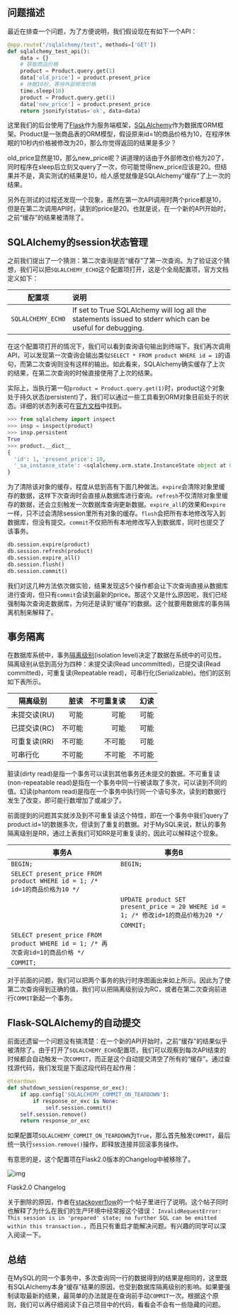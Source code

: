 ## 问题描述

最近在排查一个问题，为了方便说明，我们假设现在有如下一个API：



```python
@app.route("/sqlalchemy/test", methods=['GET'])
def sqlalchemy_test_api():
    data = {}
    # 获取商品价格
    product = Product.query.get(1)
    data['old_price'] = product.present_price
    # 休眠10秒，等待外部修改价格
    time.sleep(10)
    product = Product.query.get(1)
    data['new_price'] = product.present_price
    return jsonify(status='ok', data=data)
```

这里我们的后台使用了[Flask](https://link.jianshu.com?t=http://flask.pocoo.org/)作为服务端框架，[SQLAlchemy](https://link.jianshu.com?t=https://www.sqlalchemy.org/)作为数据库ORM框架。Product是一张商品表的ORM模型，假设原来id=1的商品价格为10，在程序休眠的10秒内价格被修改为20，那么你觉得返回的结果是多少？

old_price显然是10，那么new_price呢？讲道理的话由于外部修改价格为20了，同时程序在sleep后立刻又query了一次，你可能觉得new_price应该是20。但结果并不是，真实测试的结果是10，给人感觉就像是SQLAlchemy“缓存”了上一次的结果。

另外在测试的过程还发现一个现象，虽然在第一次API调用时两个price都是10，但是在第二次调用API时，读到的price是20。也就是说，在一个新的API开始时，之前“缓存”的结果被清除了。

## SQLAlchemy的session状态管理

之前我们提出了一个猜测：第二次查询是否“缓存”了第一次查询。为了验证这个猜想，我们可以把`SQLALCHEMY_ECHO`这个配置项打开，这是个全局配置项，官方文档定义如下：

| 配置项            | 说明                                                         |
| ----------------- | :----------------------------------------------------------- |
| `SQLALCHEMY_ECHO` | If set to True SQLAlchemy will log all the statements issued to stderr which can be useful for debugging. |

在这个配置项打开的情况下，我们可以看到查询语句输出到终端下。我们再次调用API，可以发现第一次查询会输出类似`SELECT * FROM product WHERE id = 1`的语句，而第二次查询则没有这样的输出。如此看来，SQLAlchemy确实缓存了上次的结果，在第二次查询的时候直接使用了上次的结果。

实际上，当执行第一句`product = Product.query.get(1)`时，product这个对象处于持久状态(persistent)了，我们可以通过一些工具看到ORM对象目前处于的状态。详细的状态列表可在[官方文档](https://link.jianshu.com?t=http://docs.sqlalchemy.org/en/latest/orm/session_state_management.html#quickie-intro-to-object-states)中找到。



```python
>>> from sqlalchemy import inspect
>>> insp = inspect(product)
>>> insp.persistent
True
>>> product.__dict__
{
  'id': 1, 'present_price': 10,
  '_sa_instance_state': <sqlalchemy.orm.state.InstanceState object at 0x1106a3350>,
}
```

为了清除该对象的缓存，程度从低到高有下面几种做法。`expire`会清除对象里缓存的数据，这样下次查询时会直接从数据库进行查询。`refresh`不仅清除对象里缓存的数据，还会立刻触发一次数据库查询更新数据。`expire_all`的效果和`expire`一样，只不过会清除session里所有对象的缓存。`flush`会把所有本地修改写入到数据库，但没有提交。`commit`不仅把所有本地修改写入到数据库，同时也提交了该事务。



```python
db.session.expire(product)
db.session.refresh(product)
db.session.expire_all()
db.session.flush()
db.session.commit()
```

我们对这几种方法依次做实验，结果发现这5个操作都会让下次查询直接从数据库进行查询，但只有`commit`会读到最新的price。那这个又是什么原因呢，我们已经强制每次查询走数据库，为何还是读到“缓存”的数据。这个就要用数据库的事务隔离机制来解释了。

## 事务隔离

在数据库系统中，事务[隔离级别](https://link.jianshu.com?t=https://en.wikipedia.org/wiki/Isolation_(database_systems))(isolation level)决定了数据在系统中的可见性。隔离级别从低到高分为四种：未提交读(Read uncommitted)，已提交读(Read committed)，可重复读(Repeatable read)，可串行化(Serializable)。他们的区别如下表所示。

| 隔离级别     |   脏读 | 不可重复读 |   幻读 |
| ------------ | -----: | ---------: | -----: |
| 未提交读(RU) |   可能 |       可能 |   可能 |
| 已提交读(RC) | 不可能 |       可能 |   可能 |
| 可重复读(RR) | 不可能 |     不可能 |   可能 |
| 可串行化     | 不可能 |     不可能 | 不可能 |

脏读(dirty read)是指一个事务可以读到其他事务还未提交的数据。不可重复读(non-repeatable read)是指在一个事务中同一行被读取了多次，可以读到不同的值。幻读(phantom read)是指在一个事务中执行同一个语句多次，读到的数据行发生了改变，即可能行数增加了或减少了。

前面提到的问题其实就涉及到不可重复读这个特性，即在一个事务中我们query了product.id=1的数据多次，但读到了重复的数据。对于MySQL来说，默认的事务隔离级别是RR，通过上表我们可知RR是可重复读的，因此可以解释这个现象。

| 事务A                                                        | 事务B                                                        |
| ------------------------------------------------------------ | ------------------------------------------------------------ |
| `BEGIN;`                                                     | `BEGIN;`                                                     |
| `SELECT present_price FROM product WHERE id = 1; /* id=1的商品价格为10 */` |                                                              |
|                                                              | `UPDATE product SET present_price = 20 WHERE id = 1; /* 修改id=1的商品价格为20 */` |
|                                                              | `COMMIT;`                                                    |
| `SELECT present_price FROM product WHERE id = 1; /* 再次查询id=1的商品价格 */` |                                                              |
| `COMMIT;`                                                    |                                                              |

对于前面的问题，我们可以把两个事务的执行时序图画出来如上所示。因此为了使第二次查询得到正确的值，我们可以把隔离级别设为RC，或者在第二次查询前进行`COMMIT`新起一个事务。

## Flask-SQLAlchemy的自动提交

前面还遗留一个问题没有搞清楚：在一个新的API开始时，之前“缓存”的结果似乎被清除了。由于打开了`SQLALCHEMY_ECHO`配置项，我们可以观察到每次API结束的时候都会自动触发一次`COMMIT`，而正是这个自动提交清空了所有的“缓存”。通过查找源代码，我们发现是下面这段代码在起作用：



```python
@teardown
def shutdown_session(response_or_exc):
    if app.config['SQLALCHEMY_COMMIT_ON_TEARDOWN']:
        if response_or_exc is None:
            self.session.commit()
    self.session.remove()
    return response_or_exc
```

如果配置项`SQLALCHEMY_COMMIT_ON_TEARDOWN`为`True`，那么首先触发`COMMIT`，最后统一执行`session.remove()`操作，即释放连接并回滚事务操作。

有意思的是，这个配置项在Flask2.0版本的Changelog中被移除了。

![img](https:////upload-images.jianshu.io/upload_images/2245716-7b55f7db34ac4c33.png?imageMogr2/auto-orient/strip|imageView2/2/w/710/format/webp)

Flask2.0 Changelog

关于删除的原因，作者在[stackoverflow](https://link.jianshu.com?t=https://stackoverflow.com/questions/23301968/invalid-transaction-persisting-across-requests)的一个帖子里进行了说明。这个帖子同时也解释了为什么在我们的生产环境中经常报这个错误：
 `InvalidRequestError: This session is in 'prepared' state; no further SQL can be emitted within this transaction.`，而且只有重启才能解决问题。有兴趣的同学可以深入阅读一下。

## 总结

在MySQL的同一个事务中，多次查询同一行的数据得到的结果是相同的，这里既有SQLAlchemy本身“缓存”结果的原因，也受到数据库隔离级别的影响。如果要强制读取最新的结果，最简单的办法就是在查询前手动`COMMIT`一次。根据这个原则，我们可以再仔细阅读下自己项目中的代码，看看会不会有一些隐藏的问题。

